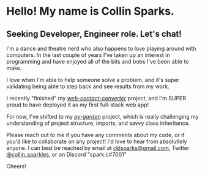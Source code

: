 # Hello! My name is Collin Sparks.

## Seeking Developer, Engineer role. Let's chat!

I'm a dance and theatre nerd who also happens to love playing around with computers. In the last couple of years I've taken up an interest in programming and have enjoyed all of the bits and bobs I've been able to make.

I love when I'm able to help someone solve a problem, and it's super validating being able to step back and see results from my work.

I recently "finished" my [*web-contact-converter*](https://github.com/spark-c/web-contact-converter) project, and I'm SUPER proud to have deployed it as my first full-stack web app! 

For now, I've shifted to my [*py-garden*](https://github.com/spark-c/py-garden) project, which is really challenging my understanding of project structure, imports, and savvy class inheritance.

Please reach out to me if you have any comments about my code, or if you'd like to collaborate on any project! I'd love to hear from absolutlely anyone.
I can best be reached by email at cklsparks@gmail.com, Twitter [@collin_sparkles](https://twitter.com/collin_sparkles), or on Discord "spark.c#7001"

Cheers!

<!---
spark-c/spark-c is a ✨ special ✨ repository because its `README.md` (this file) appears on your GitHub profile.
You can click the Preview link to take a look at your changes.
--->
